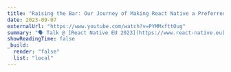 ```yaml
---
title: "Raising the Bar: Our Journey of Making React Native a Preferred Choice"
date: 2023-09-07
externalUrl: "https://www.youtube.com/watch?v=PYMMxfttOug"
summary: "🗣 Talk @ [React Native EU 2023](https://www.react-native.eu) - [slides](https://speakerdeck.com/kelset/raising-the-bar-our-journey-of-making-react-native-a-preferred-choice) - with [Tommy Nguyen](https://elk.zone/mastodon.online/@tido@hachyderm.io)"
showReadingTime: false
_build:
  render: "false"
  list: "local"
---
```

